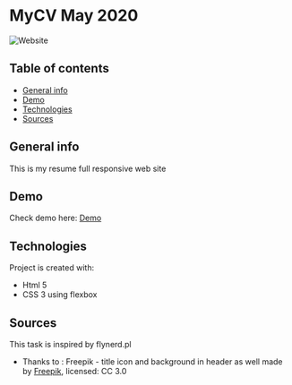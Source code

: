 # MyCV  May 2020
![Website](./img/web.jpg)
## Table of contents
* [General info](#general-info)
* [Demo](#demo)
* [Technologies](#technologies)
* [Sources](#sources)

## General info
This is my resume full responsive web site 
## Demo 
Check demo here: [Demo](https://grafitosleg.github.io/MyCV_RWD/)
## Technologies
Project is created with:
* Html 5
* CSS 3 using flexbox

## Sources
This task is inspired by flynerd.pl
* Thanks to :
Freepik - title icon and background in header as well made by [Freepik](https://freepik.com), licensed: CC 3.0
